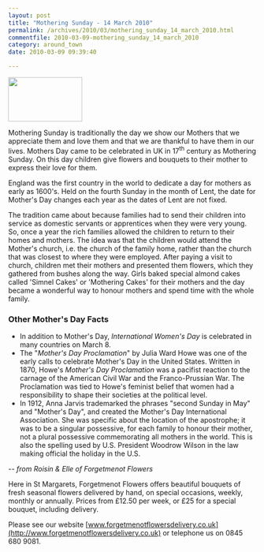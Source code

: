 ```yaml
---
layout: post
title: "Mothering Sunday - 14 March 2010"
permalink: /archives/2010/03/mothering_sunday_14_march_2010.html
commentfile: 2010-03-09-mothering_sunday_14_march_2010
category: around_town
date: 2010-03-09 09:39:40

---
```


<a href="/assets/images/2010/mothersday.jpg"><img src="/assets/images/2010/mothersday-thumb.jpg" width="150" height="90" alt="" class="photo right" /></a>

Mothering Sunday is traditionally the day we show our Mothers that we appreciate them and love them and that we are thankful to have them in our lives. Mothers Day came to be celebrated in UK in 17<sup>th</sup> century as Mothering Sunday. On this day children give flowers and bouquets to their mother to express their love for them.

England was the first country in the world to dedicate a day for mothers as early as 1600's. Held on the fourth Sunday in the month of Lent, the date for Mother's Day changes each year as the dates of Lent are not fixed.

The tradition came about because families had to send their children into service as domestic servants or apprentices when they were very young. So, once a year the rich families allowed the children to return to their homes and mothers. The idea was that the children would attend the Mother's church, i.e. the church of the family home, rather than the church that was closest to where they were employed. After paying a visit to church, children met their mothers and presented them flowers, which they gathered from bushes along the way. Girls baked special almond cakes called 'Simnel Cakes' or 'Mothering Cakes' for their mothers and the day became a wonderful way to honour mothers and spend time with the whole family.

### Other Mother's Day Facts

-   In addition to Mother's Day, *International Women's Day* is celebrated in many countries on March 8.
-   The "*Mother's Day Proclamation*" by Julia Ward Howe was one of the early calls to celebrate Mother's Day in the United States. Written in 1870, Howe's *Mother's Day Proclamation* was a pacifist reaction to the carnage of the American Civil War and the Franco-Prussian War. The Proclamation was tied to Howe's feminist belief that women had a responsibility to shape their societies at the political level.
-   In 1912, Anna Jarvis trademarked the phrases "second Sunday in May" and "Mother's Day", and created the Mother's Day International Association.
    She was specific about the location of the apostrophe; it was to be a singular possessive, for each family to honour their mother, not a plural possessive commemorating all mothers in the world. This is also the spelling used by U.S. President Woodrow Wilson in the law making official the holiday in the U.S.

<cite>-- from Roisin & Elle of Forgetmenot Flowers</cite>

<div markdown="1" class="box">
Here in St Margarets, Forgetmenot Flowers offers beautiful bouquets of fresh seasonal flowers delivered by hand, on special occasions, weekly, monthly or annually. Prices from £12.50 per week, or £25 for a special bouquet, including delivery.

Please see our website [www.forgetmenotflowersdelivery.co.uk](http://www.forgetmenotflowersdelivery.co.uk) or telephone us on 0845 680 9081.

</div>
